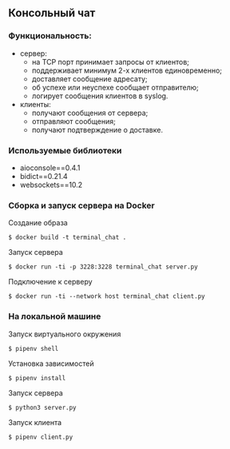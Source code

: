 ## Консольный чат
### Функциональность:
+ сервер:
  + на TCP порт принимает запросы от клиентов;
  + поддерживает минимум 2-х клиентов единовременно;
  + доставляет сообщение адресату;
  + об успехе или неуспехе сообщает отправителю;
  + логирует сообщения клиентов в syslog.
+ клиенты:
  + получают сообщения от сервера;
  + отправляют сообщения;
  + получают подтверждение о доставке.

### Используемые библиотеки
+ aioconsole==0.4.1
+ bidict==0.21.4
+ websockets==10.2

### Сборка и запуск сервера на Docker
Создание образа
```
$ docker build -t terminal_chat .
```
Запуск сервера
```
$ docker run -ti -p 3228:3228 terminal_chat server.py
```
Подключение к серверу
```
$ docker run -ti --network host terminal_chat client.py
```
### На локальной машине
Запуск виртуального окружения
```
$ pipenv shell
```
Установка зависимостей
```
$ pipenv install
```
Запуск сервера
```
$ python3 server.py
```
Запуск клиента
```
$ pipenv client.py
```